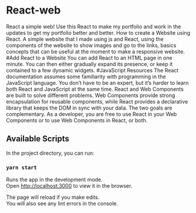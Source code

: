 # React-web
React a simple web! Use this React to make my portfolio and work in the updates to get my portfolio better and better.
How to create a Website using React.
A simple website that I made using js and React, using the components of the website to show images and go to the links, basics concepts that can be useful at the moment to make a responsive website.
#Add React to a Website You can add React to an HTML page in one minute. You can then either gradually expand its presence, or keep it contained to a few dynamic widgets.
#JavaScript Resources The React documentation assumes some familiarity with programming in the JavaScript language. You don’t have to be an expert, but it’s harder to learn both React and JavaScript at the same time.
React and Web Components are built to solve different problems. Web Components provide strong encapsulation for reusable components, while React provides a declarative library that keeps the DOM in sync with your data. The two goals are complementary. As a developer, you are free to use React in your Web Components or to use Web Components in React, or both.

## Available Scripts

In the project directory, you can run:

### `yarn start`

Runs the app in the development mode.<br />
Open [http://localhost:3000](http://localhost:3000) to view it in the browser.

The page will reload if you make edits.<br />
You will also see any lint errors in the console.
